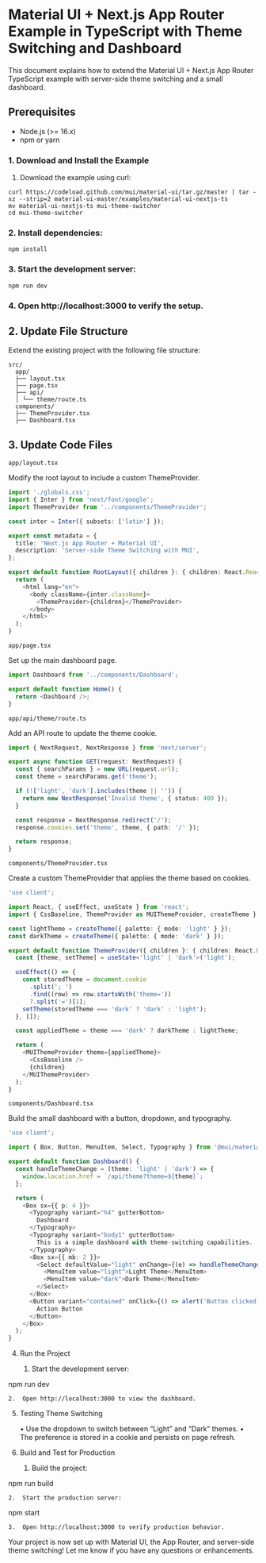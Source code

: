 # Material UI + Next.js App Router Example in TypeScript with Theme Switching and Dashboard

This document explains how to extend the Material UI + Next.js App Router TypeScript example with server-side theme switching and a small dashboard.

## Prerequisites

- Node.js (>= 16.x)
- npm or yarn

### 1. Download and Install the Example

1. Download the example using curl:

```shell
curl https://codeload.github.com/mui/material-ui/tar.gz/master | tar -xz --strip=2 material-ui-master/examples/material-ui-nextjs-ts
mv material-ui-nextjs-ts mui-theme-switcher
cd mui-theme-switcher
```

### 2. Install dependencies:

```shell
npm install
```

### 3. Start the development server:

```shell
npm run dev
```

### 4. Open http://localhost:3000 to verify the setup.

## 2. Update File Structure

Extend the existing project with the following file structure:

```
src/
  app/
  ├── layout.tsx
  ├── page.tsx
  ├── api/
  │ └── theme/route.ts
  components/
  ├── ThemeProvider.tsx
  ├── Dashboard.tsx
```

## 3. Update Code Files

`app/layout.tsx`

Modify the root layout to include a custom ThemeProvider.

```ts
import './globals.css';
import { Inter } from 'next/font/google';
import ThemeProvider from '../components/ThemeProvider';

const inter = Inter({ subsets: ['latin'] });

export const metadata = {
  title: 'Next.js App Router + Material UI',
  description: 'Server-side Theme Switching with MUI',
};

export default function RootLayout({ children }: { children: React.ReactNode }) {
  return (
    <html lang="en">
      <body className={inter.className}>
        <ThemeProvider>{children}</ThemeProvider>
      </body>
    </html>
  );
}
```

`app/page.tsx`

Set up the main dashboard page.

```ts
import Dashboard from '../components/Dashboard';

export default function Home() {
  return <Dashboard />;
}
```

`app/api/theme/route.ts`

Add an API route to update the theme cookie.

```ts
import { NextRequest, NextResponse } from 'next/server';

export async function GET(request: NextRequest) {
  const { searchParams } = new URL(request.url);
  const theme = searchParams.get('theme');

  if (!['light', 'dark'].includes(theme || '')) {
    return new NextResponse('Invalid theme', { status: 400 });
  }

  const response = NextResponse.redirect('/');
  response.cookies.set('theme', theme, { path: '/' });

  return response;
}
```

`components/ThemeProvider.tsx`

Create a custom ThemeProvider that applies the theme based on cookies.

```ts
'use client';

import React, { useEffect, useState } from 'react';
import { CssBaseline, ThemeProvider as MUIThemeProvider, createTheme } from '@mui/material/styles';

const lightTheme = createTheme({ palette: { mode: 'light' } });
const darkTheme = createTheme({ palette: { mode: 'dark' } });

export default function ThemeProvider({ children }: { children: React.ReactNode }) {
  const [theme, setTheme] = useState<'light' | 'dark'>('light');

  useEffect(() => {
    const storedTheme = document.cookie
      .split('; ')
      .find((row) => row.startsWith('theme='))
      ?.split('=')[1];
    setTheme(storedTheme === 'dark' ? 'dark' : 'light');
  }, []);

  const appliedTheme = theme === 'dark' ? darkTheme : lightTheme;

  return (
    <MUIThemeProvider theme={appliedTheme}>
      <CssBaseline />
      {children}
    </MUIThemeProvider>
  );
}
```

`components/Dashboard.tsx`

Build the small dashboard with a button, dropdown, and typography.

```ts
'use client';

import { Box, Button, MenuItem, Select, Typography } from '@mui/material';

export default function Dashboard() {
  const handleThemeChange = (theme: 'light' | 'dark') => {
    window.location.href = `/api/theme?theme=${theme}`;
  };

  return (
    <Box sx={{ p: 4 }}>
      <Typography variant="h4" gutterBottom>
        Dashboard
      </Typography>
      <Typography variant="body1" gutterBottom>
        This is a simple dashboard with theme-switching capabilities.
      </Typography>
      <Box sx={{ mb: 2 }}>
        <Select defaultValue="light" onChange={(e) => handleThemeChange(e.target.value as 'light' | 'dark')}>
          <MenuItem value="light">Light Theme</MenuItem>
          <MenuItem value="dark">Dark Theme</MenuItem>
        </Select>
      </Box>
      <Button variant="contained" onClick={() => alert('Button clicked!')}>
        Action Button
      </Button>
    </Box>
  );
}
```

4. Run the Project

   1. Start the development server:

npm run dev

    2.	Open http://localhost:3000 to view the dashboard.

5. Testing Theme Switching

   • Use the dropdown to switch between “Light” and “Dark” themes.
   • The preference is stored in a cookie and persists on page refresh.

6. Build and Test for Production

   1. Build the project:

npm run build

    2.	Start the production server:

npm start

    3.	Open http://localhost:3000 to verify production behavior.

Your project is now set up with Material UI, the App Router, and server-side theme switching! Let me know if you have any questions or enhancements.
